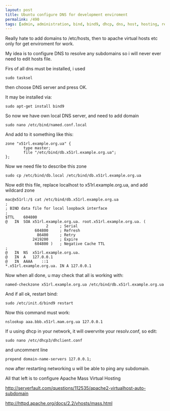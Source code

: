 ```yaml
---
layout: post
title: Ubuntu configure DNS for development enviroment
permalink: /490
tags: [admin, administration, bind, bind9, dhcp, dns, host, hosting, resolv, ubuntu]
---
```


Really hate to add domains to /etc/hosts, then to apache virtual hosts etc only for get enviroment for work.

My idea is to configure DNS to resolve any subdomains so i will never ever need to edit hosts file.

Firs of all dns must be installed, i used

    sudo tasksel

then choose DNS server and press OK.

It may be installed via:

    sudo apt-get install bind9

So now we have own local DNS server, and need to add domain

    sudo nano /etc/bind/named.conf.local

And add to it something like this:

    zone "x51rl.example.org.ua" {
            type master;
            file "/etc/bind/db.x51rl.example.org.ua";
    };

Now we need file to describe this zone

    sudo cp /etc/bind/db.local /etc/bind/db.x51rl.example.org.ua

Now edit this file, replace localhost to x51rl.example.org.ua, and add
wildcard zone

    mac@x51rl:/$ cat /etc/bind/db.x51rl.example.org.ua
    ;
    ; BIND data file for local loopback interface
    ;
    $TTL    604800
    @   IN  SOA x51rl.example.org.ua. root.x51rl.example.org.ua. (
                      2     ; Serial
                 604800     ; Refresh
                  86400     ; Retry
                2419200     ; Expire
                 604800 )   ; Negative Cache TTL
    ;
    @   IN  NS  x51rl.example.org.ua.
    @   IN  A   127.0.0.1
    @   IN  AAAA    ::1
    *.x51rl.example.org.ua. IN A 127.0.0.1

Now when all done, u may check that all is working with:

    named-checkzone x51rl.example.org.ua /etc/bind/db.x51rl.example.org.ua

And if all ok, restart bind:

    sudo /etc/init.d/bind9 restart

Now this command must work:

    nslookup aaa.bbb.x51rl.mam.org.ua 127.0.0.1

If u using dhcp in your network, it will owervrite your resolv.conf, so edit:

    sudo nano /etc/dhcp3/dhclient.conf

and uncomment line

    prepend domain-name-servers 127.0.0.1;

now after restarting networking u will be able to ping any subdomain.

All that left is to configure Apache Mass Virtual Hosting

<http://serverfault.com/questions/112535/apache2-virtualhost-auto-subdomain>

<http://httpd.apache.org/docs/2.2/vhosts/mass.html>
